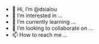 - 👋 Hi, I’m @dsialou
- 👀 I’m interested in ...
- 🌱 I’m currently learning ...
- 💞️ I’m looking to collaborate on ...
- 📫 How to reach me ...

<!---
dsialou/dsialou is a ✨ special ✨ repository because its `README.md` (this file) appears on your GitHub profile.
You can click the Preview link to take a look at your changes.
--->
